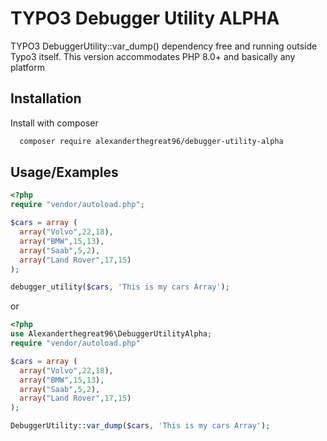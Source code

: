 
# TYPO3 Debugger Utility ALPHA

TYPO3 DebuggerUtility::var_dump() dependency free and running outside Typo3 itself.
This version accommodates PHP 8.0+ and basically any platform


## Installation

Install with composer

```bash
  composer require alexanderthegreat96/debugger-utility-alpha
```
    
## Usage/Examples

```php
<?php
require "vendor/autoload.php";

$cars = array (
  array("Volvo",22,18),
  array("BMW",15,13),
  array("Saab",5,2),
  array("Land Rover",17,15)
);

debugger_utility($cars, 'This is my cars Array');
```
or
```php
<?php
use Alexanderthegreat96\DebuggerUtilityAlpha;
require "vendor/autoload.php"

$cars = array (
  array("Volvo",22,18),
  array("BMW",15,13),
  array("Saab",5,2),
  array("Land Rover",17,15)
);

DebuggerUtility::var_dump($cars, 'This is my cars Array');

```



